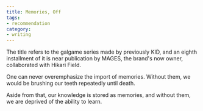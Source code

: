 ```yaml
---
title: Memories, Off
tags:
- recommendation
category:
- writing
---
```


The title refers to the galgame series made by previously KID, and an eighth installment of it is near publication by MAGES, the brand's now owner, collaborated with Hikari Field.

One can never overemphasize the import of memories. Without them, we would be brushing our teeth repeatedly until death.

Aside from that, our knowledge is stored as memories, and without them, we are deprived of the ability to learn.